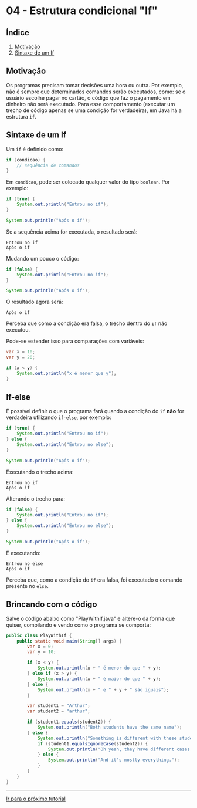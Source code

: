 04 - Estrutura condicional "If"
===============================


Índice
------

1. [Motivação](#motivação)
2. [Sintaxe de um If](#sintaxe-de-um-if)

Motivação
---------

Os programas precisam tomar decisões uma hora ou outra. Por exemplo, não é
sempre que determinados comandos serão executados, como: se o usuário escolhe
pagar no cartão, o código que faz o pagamento em dinheiro não será executado.
Para esse comportamento (executar um trecho de código apenas se uma condição
for verdadeira), em Java há a estrutura `if`.



Sintaxe de um If
----------------

Um `if` é definido como:

```java
if (condicao) {
    // sequência de comandos
}
```

Em `condicao`, pode ser colocado qualquer valor do tipo `boolean`. Por exemplo:

```java
if (true) {
    System.out.println("Entrou no if");
}

System.out.println("Após o if");
```

Se a sequência acima for executada, o resultado será:

```text
Entrou no if
Após o if
```

Mudando um pouco o código:

```java
if (false) {
    System.out.println("Entrou no if");
}

System.out.println("Após o if");
```

O resultado agora será:

```text
Após o if
```

Perceba que como a condição era falsa, o trecho dentro do `if` não executou.

Pode-se estender isso para comparações com variáveis:

```java
var x = 10;
var y = 20;

if (x < y) {
    System.out.println("x é menor que y");
}
```

If-else
-------

É possível definir o que o programa fará quando a condição do `if` **não** for
verdadeira utilizando `if-else`, por exemplo:

```java
if (true) {
    System.out.println("Entrou no if");
} else {
    System.out.println("Entrou no else");
}

System.out.println("Após o if");
```

Executando o trecho acima:

```text
Entrou no if
Após o if
```

Alterando o trecho para:

```java
if (false) {
    System.out.println("Entrou no if");
} else {
    System.out.println("Entrou no else");
}

System.out.println("Após o if");
```

E executando:

```text
Entrou no else
Após o if
```

Perceba que, como a condição do `if` era falsa, foi executado o comando
presente no `else`.


Brincando com o código
----------------------

Salve o código abaixo como "PlayWithIf.java" e altere-o da forma que quiser,
compilando e vendo como o programa se comporta:

```java
public class PlayWithIf {
    public static void main(String[] args) {
        var x = 0;
        var y = 10;

        if (x < y) {
            System.out.println(x + " é menor do que " + y);
        } else if (x > y) {
            System.out.println(x + " é maior do que " + y);
        } else {
            System.out.println(x + " e " + y + " são iguais");
        }

        var student1 = "Arthur";
        var student2 = "arthur";

        if (student1.equals(student2)) {
            System.out.println("Both students have the same name");
        } else {
            System.out.println("Something is different with these students.");
            if (student1.equalsIgnoreCase(student2)) {
                System.out.println("Oh yeah, they have different cases.");
            } else {
                System.out.println("And it's mostly everything.");
            }
        }
    }
}
```

------------------------------------------------------------------------------

[Ir para o próximo tutorial](/langs/java/05-functions.md)
